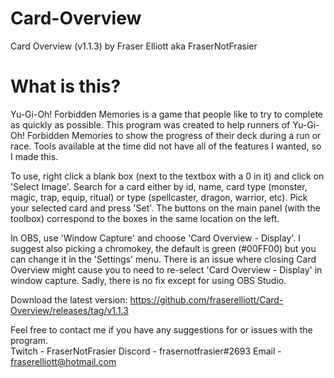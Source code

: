 # Card-Overview
Card Overview (v1.1.3) by Fraser Elliott aka FraserNotFrasier

# What is this?

Yu-Gi-Oh! Forbidden Memories is a game that people like to try to complete as quickly as possible. This program was created to help runners of Yu-Gi-Oh! Forbidden Memories to show the progress of their deck during a run or race. Tools available at the time did not have all of the features I wanted, so I made this.

To use, right click a blank box (next to the textbox with a 0 in it) and click on 'Select Image'. Search for a card either by id, name, card type (monster, magic, trap, equip, ritual) or type (spellcaster, dragon, warrior, etc). Pick your selected card and press 'Set'.
The buttons on the main panel (with the toolbox) correspond to the boxes in the same location on the left.

In OBS, use 'Window Capture' and choose 'Card Overview - Display'. I suggest also picking a chromokey, the default is green (#00FF00) but you can change it in the 'Settings' menu. There is an issue where closing Card Overview might cause you to need to re-select 'Card Overview - Display' in window capture. Sadly, there is no fix except for using OBS Studio.

Download the latest version:
https://github.com/fraserelliott/Card-Overview/releases/tag/v1.1.3

Feel free to contact me if you have any suggestions for or issues with the program.<br>
Twitch - FraserNotFrasier
Discord - frasernotfrasier#2693
Email - fraserelliott@hotmail.com
